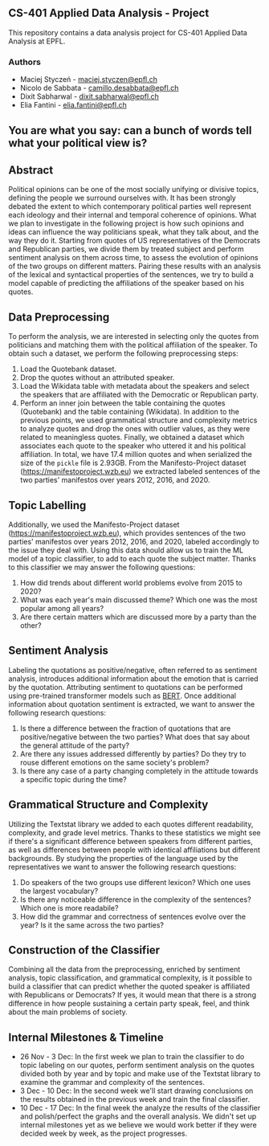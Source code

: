 ## CS-401 Applied Data Analysis - Project
This repository contains a data analysis project for CS-401 Applied Data Analysis at EPFL.

### Authors
- Maciej Styczeń - maciej.styczen@epfl.ch
- Nicolo de Sabbata - camillo.desabbata@epfl.ch
- Dixit Sabharwal - dixit.sabharwal@epfl.ch
- Elia Fantini - elia.fantini@epfl.ch

## You are what you say: can a bunch of words tell what your political view is?

## Abstract
Political opinions can be one of the most socially unifying or divisive topics, defining the people we surround ourselves with. It has been strongly debated the extent to which contemporary political parties well represent each ideology and their internal and temporal coherence of opinions. What we plan to investigate in the following project is how such opinions and ideas can influence the way politicians speak, what they talk about, and the way they do it.
Starting from quotes of US representatives of the Democrats and Republican parties, we divide them by treated subject and perform  sentiment analysis on them across time, to assess the evolution of opinions of the two groups on different matters. Pairing these results with an analysis of the lexical and syntactical properties of the sentences, we try to build a model capable of predicting the affiliations of the speaker based on his quotes.

## Data Preprocessing 
To perform the analysis, we are interested in selecting only the quotes from politicians and matching them with the political affiliation of the speaker. To obtain such a dataset, we perform the following preprocessing steps:
1. Load the Quotebank dataset.
2. Drop the quotes without an attributed speaker.
3. Load the Wikidata table with metadata about the speakers and select the speakers that are affiliated with the Democratic or Republican party.
4. Perform an inner join between the table containing the quotes (Quotebank) and the table containing (Wikidata).
In addition to the previous points, we used grammatical structure and complexity metrics to analyze quotes and drop the ones with outlier values, as they were related to meaningless quotes.
Finally, we obtained a dataset which associates each quote to the speaker who uttered it and his political affiliation.
In total, we have 17.4 million quotes and when serialized the size of the `pickle` file is 2.93GB. From the Manifesto-Project dataset (https://manifestoproject.wzb.eu) we extracted labeled sentences of the two parties' manifestos over years 2012, 2016, and 2020. 

## Topic Labelling 
Additionally, we used the Manifesto-Project dataset (https://manifestoproject.wzb.eu), which provides sentences of the two parties' manifestos over years 2012, 2016, and 2020, labeled accordingly to the issue they deal with. Using this data should allow us to train the ML model of a topic classifier, to add to each quote the subject matter. Thanks to this classifier we may answer the following questions:
1. How did trends about different world problems evolve from 2015 to 2020?
2. What was each year's main discussed theme? Which one was the most popular among all years? 
3. Are there certain matters which are discussed more by a party than the other? 

## Sentiment Analysis
Labeling the quotations as positive/negative, often referred to as sentiment analysis, introduces additional information about the emotion that is carried by the quotation. Attributing sentiment to quotations can be performed using pre-trained transformer models such as [BERT](https://arxiv.org/abs/1810.04805). Once additional information about quotation sentiment is extracted, we want to answer the following research questions:
1. Is there a difference between the fraction of quotations that are positive/negative between the two parties? What does that say about the general attitude of the party?
2. Are there any issues addressed differently by parties? Do they try to rouse different emotions on the same society's problem?
3. Is there any case of a party changing completely in the attitude towards a specific topic during the time?

## Grammatical Structure and Complexity 
Utilizing the Textstat library we added to each quotes different readability, complexity, and grade level metrics. Thanks to these statistics we might see if there's a  significant difference between speakers from different parties, as well as differences between people with identical affiliations but different backgrounds. By studying the properties of the language used by the representatives we want to answer the following research questions:
1. Do speakers of the two groups use different lexicon? Which one uses the largest vocabulary? 
2. Is there any noticeable difference in the complexity of the sentences? Which one is more readabile?  
3. How did the grammar and correctness of sentences evolve over the year? Is it the same across the two parties?

## Construction of the Classifier 
Combining all the data from the preprocessing, enriched by sentiment analysis, topic classification, and grammatical complexity, is it possible to build a classifier that can predict whether the quoted speaker is affiliated with Republicans or Democrats? If yes, it would mean that there is a strong difference in how people sustaining a certain party speak, feel, and think about the main problems of society.

## Internal Milestones & Timeline
* 26 Nov - 3 Dec: In the first week we plan to train the classifier to do topic labeling on our quotes, perform sentiment analysis on the quotes divided both by year and by topic and make use of the Textstat library to examine the grammar and complexity of the sentences.
* 3 Dec - 10 Dec: In the second week we'll start drawing conclusions on the results obtained in the previous week and train the final classifier.
* 10 Dec - 17 Dec: In the final week the analyze the results of the classifier and polish/perfect the graphs and the overall analysis. 
We didn't set up internal milestones yet as we believe we would work better if they were decided week by week, as the project progresses.
